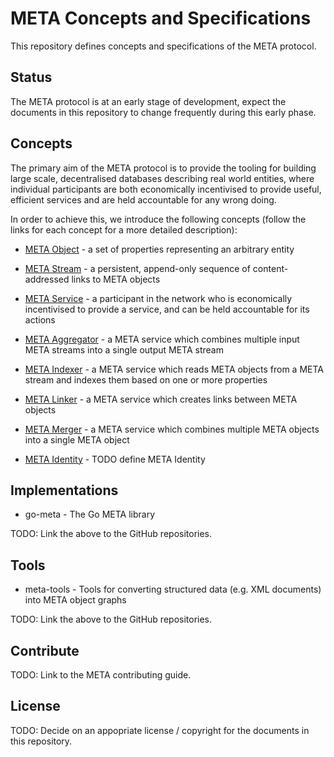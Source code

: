# META Concepts and Specifications

This repository defines concepts and specifications of the META protocol.

## Status

The META protocol is at an early stage of development, expect the documents in
this repository to change frequently during this early phase.

## Concepts

The primary aim of the META protocol is to provide the tooling for building
large scale, decentralised databases describing real world entities, where
individual participants are both economically incentivised to provide useful,
efficient services and are held accountable for any wrong doing.

In order to achieve this, we introduce the following concepts (follow the links
for each concept for a more detailed description):

* [META Object](concepts/object.md) - a set of properties representing an
  arbitrary entity

* [META Stream](concepts/stream.md) - a persistent, append-only sequence of
  content-addressed links to META objects

* [META Service](concepts/service.md) - a participant in the network who is
  economically incentivised to provide a service, and can be held accountable
  for its actions

* [META Aggregator](concepts/aggregator.md) - a META service which combines
  multiple input META streams into a single output META stream

* [META Indexer](concepts/indexer.md) - a META service which reads META objects
  from a META stream and indexes them based on one or more properties

* [META Linker](concepts/linker.md) - a META service which creates links
  between META objects

* [META Merger](concepts/merger.md) - a META service which combines multiple
  META objects into a single META object

* [META Identity](concepts/identity.md) - TODO define META Identity

## Implementations

* go-meta - The Go META library

TODO: Link the above to the GitHub repositories.

## Tools

* meta-tools - Tools for converting structured data (e.g. XML documents) into
  META object graphs

TODO: Link the above to the GitHub repositories.

## Contribute

TODO: Link to the META contributing guide.

## License

TODO: Decide on an appopriate license / copyright for the documents in this
repository.
